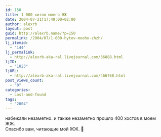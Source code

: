 ```yaml
---
id: 150
title: 1 000 хитов моего ЖЖ
date: 2004-07-21T17:49:00+02:00
author: alexrb
layout: post
guid: http://alexrb.name/?p=150
permalink: /2004/07/1-000-hytov-moeho-zhzh/
lj_itemid:
  - "144"
lj_permalink:
  - http://alexrb-aka-ral.livejournal.com/36888.html
ljID:
  - "1823"
ljURL:
  - http://alexrb-aka-ral.livejournal.com/466768.html
post_views_count:
  - "0"
categories:
  - Lost-and-found
tags:
  - "2004"
---
```

набежали незаметно. и также незаметно прошло 400 хостов в моем ЖЖ.  
Спасибо вам, читающие мой ЖЖ. 🙂